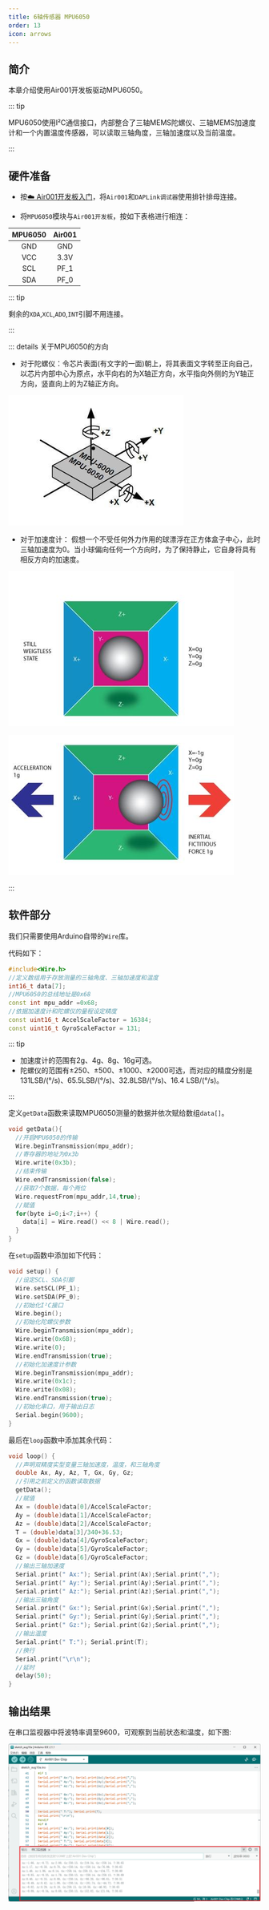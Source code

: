 ```yaml
---
title: 6轴传感器 MPU6050
order: 13
icon: arrows
---
```


## 简介

本章介绍使用Air001开发板驱动MPU6050。

::: tip

MPU6050使用I²C通信接口，内部整合了三轴MEMS陀螺仪、三轴MEMS加速度计和一个内置温度传感器，可以读取三轴角度，三轴加速度以及当前温度。

:::

## 硬件准备

- 按[☁️ Air001开发板入门](/tutorial-advanced/Air001_start.html)，将`Air001`和`DAPLink调试器`使用排针排母连接。

- 将`MPU6050`模块与`Air001开发板`，按如下表格进行相连：

| MPU6050 | Air001 |
| :---: | :----: |
|  GND  |  GND   |
|  VCC  |  3.3V  |
|  SCL  |  PF_1  |
|  SDA  |  PF_0  |

::: tip

剩余的`XDA`,`XCL`,`ADO`,`INT`引脚不用连接。

:::

::: details 关于MPU6050的方向

- 对于陀螺仪：令芯片表面(有文字的一面)朝上，将其表面文字转至正向自己，以芯片内部中心为原点，水平向右的为X轴正方向，水平指向外侧的为Y轴正方向，竖直向上的为Z轴正方向。

![陀螺仪方向示意](img/g.jpg)

- 对于加速度计： 假想一个不受任何外力作用的球漂浮在正方体盒子中心，此时三轴加速度为0。当小球偏向任何一个方向时，为了保持静止，它自身将具有相反方向的加速度。

![加速度计方向示意](img/a0.jpg)

![小球的位置偏向X轴的负向，因此X轴的加速度读数应为正](img/a_x.jpg)

:::

## 软件部分

我们只需要使用Arduino自带的`Wire`库。

代码如下：

```cpp
#include<Wire.h>
//定义数组用于存放测量的三轴角度、三轴加速度和温度
int16_t data[7];
//MPU6050的总线地址是0x68
const int mpu_addr =0x68;
//依据加速度计和陀螺仪的量程设定精度
const uint16_t AccelScaleFactor = 16384;
const uint16_t GyroScaleFactor = 131;
```

::: tip

- 加速度计的范围有2g、4g、8g、16g可选。
- 陀螺仪的范围有±250、±500、±1000、±2000可选，而对应的精度分别是131LSB/(°/s)、65.5LSB/(°/s)、32.8LSB/(°/s)、16.4 LSB/(°/s)。

:::

定义`getData`函数来读取MPU6050测量的数据并依次赋给数组`data[]`。

```cpp
void getData(){
  //开启MPU6050的传输
  Wire.beginTransmission(mpu_addr);
  //寄存器的地址为0x3b
  Wire.write(0x3b);
  //结束传输
  Wire.endTransmission(false);
  //获取7个数据，每个两位
  Wire.requestFrom(mpu_addr,14,true);
  //赋值
  for(byte i=0;i<7;i++) {
    data[i] = Wire.read() << 8 | Wire.read();
  }
}
```

在`setup`函数中添加如下代码：

```cpp
void setup() {
  //设定SCL、SDA引脚
  Wire.setSCL(PF_1);
  Wire.setSDA(PF_0);
  //初始化I²C接口
  Wire.begin();
  //初始化陀螺仪参数
  Wire.beginTransmission(mpu_addr);
  Wire.write(0x6B);
  Wire.write(0);
  Wire.endTransmission(true);
  //初始化加速度计参数
  Wire.beginTransmission(mpu_addr);
  Wire.write(0x1c);
  Wire.write(0x08);
  Wire.endTransmission(true);
  //初始化串口，用于输出日志
  Serial.begin(9600);
}
```

最后在`loop`函数中添加其余代码：

```cpp
void loop() {
  //声明双精度实型变量三轴加速度，温度，和三轴角度
  double Ax, Ay, Az, T, Gx, Gy, Gz;
  //引用之前定义的函数读取数据
  getData();
  //赋值
  Ax = (double)data[0]/AccelScaleFactor;
  Ay = (double)data[1]/AccelScaleFactor;
  Az = (double)data[2]/AccelScaleFactor;
  T = (double)data[3]/340+36.53;
  Gx = (double)data[4]/GyroScaleFactor;
  Gy = (double)data[5]/GyroScaleFactor;
  Gz = (double)data[6]/GyroScaleFactor;
  //输出三轴加速度
  Serial.print(" Ax:"); Serial.print(Ax);Serial.print(",");
  Serial.print(" Ay:"); Serial.print(Ay);Serial.print(",");
  Serial.print(" Az:"); Serial.print(Az);Serial.print(",");
  //输出三轴角度
  Serial.print(" Gx:"); Serial.print(Gx);Serial.print(",");
  Serial.print(" Gy:"); Serial.print(Gy);Serial.print(",");
  Serial.print(" Gz:"); Serial.print(Gz);Serial.print(",");
  //输出温度
  Serial.print(" T:"); Serial.print(T);
  //换行
  Serial.print("\r\n");
  //延时
  delay(50);
}
```

## 输出结果

在串口监视器中将波特率调至9600，可观察到当前状态和温度，如下图:

![串口打印](img/MPU6050_res.png)
